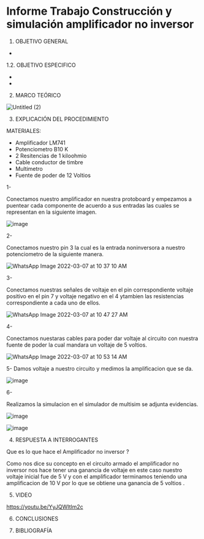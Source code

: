# Informe Trabajo Construcción  y simulación amplificador no inversor

1. OBJETIVO GENERAL 

*

1.2. OBJETIVO ESPECIFICO 

*

*


2. MARCO TEÓRICO 

![Untitled (2)](https://user-images.githubusercontent.com/93899720/156893912-d13c0441-8f12-4f54-b2ea-7ea2317fe31e.jpg)

3. EXPLICACIÓN DEL PROCEDIMIENTO

MATERIALES: 

* Amplificador LM741 
* Potenciometro B10 K 
* 2 Resitencias de 1 kiloohmio 
* Cable conductor de timbre 
* Multimetro 
* Fuente de poder de 12 Voltios

1-
 
Conectamos nuestro amplificador en nuestra protoboard y empezamos a puentear cada componente de acuerdo a sus entradas las cuales se representan en la siguiente imagen.

![image](https://user-images.githubusercontent.com/93899720/157065581-e7e195a1-bba8-4e18-ba14-a0216d21ae30.png)

2- 

Conectamos nuestro pin 3 la cual es la entrada noninversora a nuestro potenciometro de la siguiente manera.

![WhatsApp Image 2022-03-07 at 10 37 10 AM](https://user-images.githubusercontent.com/93899720/157066222-6440b083-fa06-43e6-9624-081c3ea6c44b.jpeg)

3-

Conectamos nuestras señales de voltaje en el pin correspondiente voltaje positivo en el pin 7 y voltaje negativo en el 4 ytambien las resistencias correspondiente a cada uno de ellos.

![WhatsApp Image 2022-03-07 at 10 47 27 AM](https://user-images.githubusercontent.com/93899720/157068135-27ce7041-1850-4a4c-840a-ed3164bdaff7.jpeg)

4-

Conectamos nuestaras cables para poder dar voltaje al circuito con nuestra fuente de poder la cual mandara un voltaje de 5 voltios.

![WhatsApp Image 2022-03-07 at 10 53 14 AM](https://user-images.githubusercontent.com/93899720/157069342-99ce4431-6572-4048-8b08-5b227e316e0e.jpeg)

5- 
Damos voltaje a nuestro circuito y medimos la amplificacion que se da.

![image](https://user-images.githubusercontent.com/93899720/157069694-0411282f-3439-4cb6-a62c-5dcc78c04213.png)

6- 

Realizamos la simulacion en el simulador de multisim se adjunta evidencias.

![image](https://user-images.githubusercontent.com/93899720/157070765-45b8de66-4f4f-46e5-acc8-111e22d5e4cf.png)

![image](https://user-images.githubusercontent.com/93899720/157070813-fdd15677-e2fe-4c5a-b899-0c34e3e7d26f.png)


4. RESPUESTA A INTERROGANTES 

Que es lo que hace el Amplificador no inversor ?

Como nos dice su concepto en el circuito armado el amplificador no inversor nos hace tener una ganancia de voltaje en este caso nuestro voltaje inicial fue de 5 V y con el amplificador terminamos teniendo una amplificacion de 10 V por lo que se obtiene una ganancia de 5 voltios .

5. VIDEO

https://youtu.be/YyJQWItlm2c

6. CONCLUSIONES



7. BIBLIOGRAFÍA

